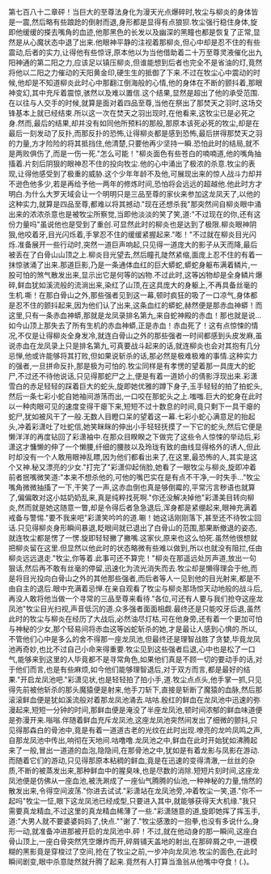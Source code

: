 第七百八十二章砰！当巨大的至尊法身化为漫天光点爆碎时,牧尘与柳炎的身体皆是一震,然后略有些踉跄的倒射而退,身形都是显得有点狼狈.牧尘强行稳住身体,旋即他缓缓的搽去嘴角的血迹,他那黑色的长发以及幽深的黑瞳也都是恢复了正常,显然是从心魔状态中退了出来.他眼神平静的注视着那柳炎,但心中却是忍不住的有些震动,后者的实力,让得他有些惊讶,原本他以为当他借助着二十万至尊灵液催化出九阳神通的第二阳之力,应该足以镇压柳炎,但谁能想到后者也完全不是省油的灯,竟然将他以二阳之力催动的天阳黄金印,硬生生的抵御了下来.不过在牧尘心中震动的时候,他却是不知道柳炎此时心中那翻江倒海般的心情,他的身体在不断的颤抖着,那眼神变幻,其中充斥着震惊,骇然以及难以置信.这个结果,显然是超出了他的承受范围.在以往与人交手的时候,就算是面对着四品至尊,当他在祭出了那焚天之羽时,这场交锋基本上就已经结束.所以这一次在焚天之羽出现时,在他看来,这牧尘已是必死之身.然而,最后的结果,却并没有如同他所预料的那般,那原本该死必死的牧尘,却是在最后一刻发动了反扑,而那反扑的恐怖,让得柳炎都是感到恐怖,最后拼得那焚天之羽的力量,方才险险的将其抵挡住,他清楚,只要他再少坚持一瞬.恐怕此时的结局,就不是两败俱伤了,而是一伤一死."怎么可能！"柳炎面色有些苍白的喃喃道,他的嘴角抽搐着.片刻后阴狠的眼神忍不住的投向牧尘.他的心中涌出了极浓的杀意.牧尘的表现,让得他感受到了极重的威胁.这个少年年龄不及他,可展现出来的惊人战斗力却并不逊色他多少,若是再给予他一两年的修炼时间,恐怕将会远远的超越他.他此时方才明白.为什么大罗天域会让一个明明只是三品至尊的家伙来参加这龙凤天了,以他的这种实力,就算是四品至尊,都难以将其撼动."现在还想杀我"那突然间自柳炎眼中涌出来的浓浓杀意也是被牧尘所察觉,当即他淡淡的笑了笑,道:"不过现在的你,还有这份力量吗"虽说他也是受到了重创.可显然此时的柳炎也是达到了极限.柳炎眼神阴狠,他咬着牙,目光闪烁着,手掌忍不住的缓缓紧握起来."嘭！"不过就在柳炎目光闪烁.准备展开一些行动时,突然一道巨声响起,只见得一道庞大的影子从天而降,最后被丢在了白骨山山顶之上.柳炎目光望去,然后瞳孔陡然紧缩,面庞上忍不住的有着一抹惊骇涌了出来.那道巨影,乃是一条通体血红的巨大蟒蛇,蟒蛇身躯布满着鳞片,一股可怕的煞气散发出来,显示出它是何等的凶物.不过此时,这等凶物却是全身鳞片爆碎,鲜血犹如溪流般的流淌出来,染红了山顶,在这具庞大的身躯上,不再具备丝毫的生机.嘶！在那白骨山之外,那些强者见到这一幕,顿时疯狂的吸了一口凉气,身体都是忍不住的颤抖起来,因为他们认了出来,这条血红的蟒蛇,赫然便是那赤血神蟒！而这里,只有一条赤血神蟒,那就是龙凤录排名第九,来自蛇神殿的赤血！那也就是说…如今山顶上那失去了所有生机的赤血神蟒,正是赤血！赤血死了！这有点惊悚的情况,不仅是让得柳炎全身发冷,就连白骨山之外的那些强者一时间都感到头皮发麻,虽说赤血在龙凤录上只是排名第九,可真要战斗起来的话,就连柳炎也会对其抱有几分忌惮,他或许能够将其打败,但如果说斩杀的话,那必然是极难极难的事情.这种实力的强者,一旦拼命反扑,那是极为可怕的.牧尘同样是有孝愣的望着那一具庞大的蛇尸,不过还不待他说话,只见得那蛇尸之上,便是有着一道娇小的倩影浮现出来.彩潇雪白的赤足轻轻的踩着巨大的蛇头,旋即她优雅的蹲下身子,玉手轻轻的拍了拍蛇头,然后一条七彩小蛇自她袖间游荡而出,一口咬在那蛇头之上.嗤嗤.巨大的蛇身在此时以一种肉眼可见的速度变得干瘪下来,短短不过十数息的时间,竟只剩下一具干瘪的蛇尸,犹如被风干了一般.无数人目瞪口呆的望着这一幕.七彩小蛇心满意足的抬起头,冲着彩潇吐了吐蛇信,她笑眯眯的伸出小手轻轻抚摸了一下它的蛇头,然后它便是懒洋洋的再度钻回了彩潇袖中.在那众目睽睽之下做完了这些令人惊悚的举动后,彩潇这才慵懒的伸了一个懒腰,纤细的腰肢以及玲珑有致的曲线显得格外的诱人,但此时却没有一个人敢用眼神乱瞟,因为他们都看出来了,在这里,最恐怖的人,其实是这个又神.秘又漂亮的少女."打完了"彩潇仰起俏脸,她看了一眼牧尘与柳炎,旋即冲着前者抿嘴微笑道:"本来不想杀他的,可他的嘴巴实在是有点不干净,一时失手…"牧尘嘴角微微抽搐了一下,干笑了一声,这赤血倒也真是够倒霉的,平常污言秽语也就算了,偏偏敢对这小姑奶奶乱来,真是纯粹找死啊."你还没解决掉他"彩潇美目转向柳炎,然而就是她这随意一瞥,却是令得后者急急退后,浑身都是紧绷起来,眼神充满着戒备与警惕."要不我来吧"彩潇笑吟吟的道.唰！她这话刚刚落下,甚至还不待牧尘回话.只见得柳炎身形瞬间暴退,眨眼间就已退出了白骨山的范围,那果断撤退的姿态,就连牧尘都是愣了一愣.旋即轻轻撇了撇嘴.这家伙,原来也这么怕死.虽然他很想就把柳炎留在这里.但显然以他此时的状态略微有些难以做到,所以也就没有阻拦,任由柳炎远远退走."牧尘,你等着.此事可还不算完！"柳炎在那遥远处厉声道,放出一句狠话,然后再不敢有丝毫的停留,迅速化为流光消失而去.牧尘却是懒得理会于他,而是将目光投向白骨山之外的其他那些强者,而后者等人一见到他的目光射来,都是不由自主的退后.眼中充满着忌惮.在亲自观看了牧尘与柳炎那场惊天动地般的战斗后,再没人敢将他当做一个寻常的三品至尊来看待."各位,可还有人要与我们抢夺这座龙凤池"牧尘目光扫视,声音低沉的道.众多强者面面相觑.最终还是只能咬牙后退,虽然此时的牧尘与柳炎在经历了大战后,必然油尽灯枯,可在他身旁,还有着一个更加可怕与神秘的少女,那个轻易间将赤血这等凶蛇斩杀的她,才是最让人感到心惧的.所以,不管他们心中是多么的舍不得那一座龙凤池,但最终还是理智战胜了贪婪,毕竟龙凤池再奇妙,也比不过自己小命来得重要.牧尘见到这些强者后退,心中也是松了一口气,能够来到这里的人毕竟都不是寻常角色,如果他们真是不顾一切的要动手的话,对于他们而言,也是有些麻烦,如今他们能够理智退后,对于双方而言,都是最好的结果."开启龙凤池吧."彩潇见状,也是轻轻拍了拍小手,道.牧尘点点头,他手掌一抓,只见得先前被他斩杀的那头魔猿便是射来,他手刀斩下,直接是斩断了魔猿的血脉,然后那滚滚鲜血便是犹如溪流般对着那龙凤池涌去.咕咕.殷红的鲜血在龙凤池中迅速的弥漫起来,短短一分钟的时间,那鲜血便是淹没了半座龙凤池,顿时间浓郁的鲜血味道便是弥漫开来.嗡嗡.伴随着鲜血充斥龙凤池,这座龙凤池突然间发出了细微的颤抖,只见得那森白的骨池中,竟是有着一道道古老的光纹在此时出现.嘹亮的龙吟凤鸣之声,自那龙凤池中传出,响彻在天地间.咕噜噜.龙凤池之中,鲜血在此时开始犹如沸腾起来了一般,冒出一道道的血泡,隐隐间,在那骨池之中,犹如是有着龙影与凤影在游动.而随着它们的游动,只见得那原本粘稠的鲜血,竟是在迅速的变得清澈,一丝丝的杂质,不断的被蒸发出来,那种鲜血中的腥臭味,也是尽数的消除.短短片刻时间,这座龙凤池便是仿佛从一座血池,被洗涮成了一座仙气腾腾的仙池,一种神秘的力量,悄然的散发出来,令得空间波荡."你进去试试."彩潇站在龙凤池旁,冲着牧尘一笑,道."你不一起吗"牧尘一怔,眼下这龙凤池已经成型,只要进入其中,就能够获得天大机缘."我只需要真龙精血,不过这里的真龙精血稀薄了一些."彩潇随意的道,旋即她挥了挥玉手,道:"大男人就不要婆婆妈妈了,快点.""谢了."牧尘感激的一抱拳,也没有多说什么,身形一动,就准备冲进那被开启的龙凤池中.砰！不过,就在他动身的那一瞬间,这座白骨山顶上,一座白骨突然凭空爆炸而开,碎屑铺天盖地的射出,在那碎屑之中,一道模糊的黑影竟是穿梭过了空间,抢在了牧尘之前,一步冲向龙凤池.牧尘的面色,在此时瞬间剧变,眼中杀意陡然就升腾了起来.竟然有人打算当渔翁从他嘴中夺食！(.)。
